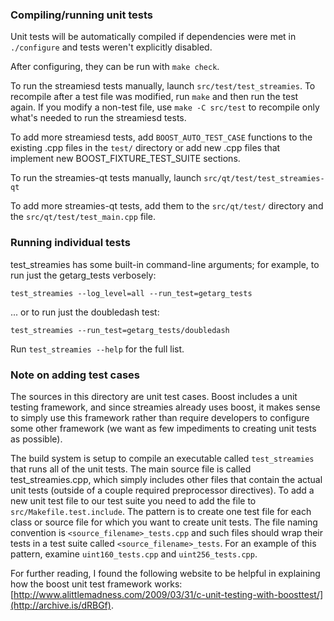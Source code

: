 ### Compiling/running unit tests

Unit tests will be automatically compiled if dependencies were met in `./configure`
and tests weren't explicitly disabled.

After configuring, they can be run with `make check`.

To run the streamiesd tests manually, launch `src/test/test_streamies`. To recompile
after a test file was modified, run `make` and then run the test again. If you
modify a non-test file, use `make -C src/test` to recompile only what's needed
to run the streamiesd tests.

To add more streamiesd tests, add `BOOST_AUTO_TEST_CASE` functions to the existing
.cpp files in the `test/` directory or add new .cpp files that
implement new BOOST_FIXTURE_TEST_SUITE sections.

To run the streamies-qt tests manually, launch `src/qt/test/test_streamies-qt`

To add more streamies-qt tests, add them to the `src/qt/test/` directory and
the `src/qt/test/test_main.cpp` file.

### Running individual tests

test_streamies has some built-in command-line arguments; for
example, to run just the getarg_tests verbosely:

    test_streamies --log_level=all --run_test=getarg_tests

... or to run just the doubledash test:

    test_streamies --run_test=getarg_tests/doubledash

Run `test_streamies --help` for the full list.

### Note on adding test cases

The sources in this directory are unit test cases.  Boost includes a
unit testing framework, and since streamies already uses boost, it makes
sense to simply use this framework rather than require developers to
configure some other framework (we want as few impediments to creating
unit tests as possible).

The build system is setup to compile an executable called `test_streamies`
that runs all of the unit tests.  The main source file is called
test_streamies.cpp, which simply includes other files that contain the
actual unit tests (outside of a couple required preprocessor
directives). To add a new unit test file to our test suite you need
to add the file to `src/Makefile.test.include`. The pattern is to
create one test file for each class or source file for which you want
to create unit tests.  The file naming convention is
`<source_filename>_tests.cpp` and such files should wrap their tests
in a test suite called `<source_filename>_tests`.  For an example of
this pattern, examine `uint160_tests.cpp` and `uint256_tests.cpp`.

For further reading, I found the following website to be helpful in
explaining how the boost unit test framework works:
[http://www.alittlemadness.com/2009/03/31/c-unit-testing-with-boosttest/](http://archive.is/dRBGf).
